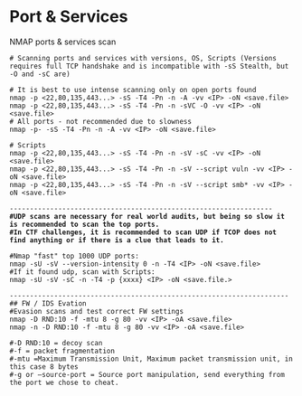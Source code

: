 # Port & Services

NMAP ports & services scan

<pre class="language-bash" data-overflow="wrap"><code class="lang-bash"># Scanning ports and services with versions, OS, Scripts (Versions requires full TCP handshake and is incompatible with -sS Stealth, but -O and -sC are)

# It is best to use intense scanning only on open ports found
nmap -p &#x3C;22,80,135,443...> -sS -T4 -Pn -n -A -vv &#x3C;IP> -oN &#x3C;save.file>
nmap -p &#x3C;22,80,135,443...> -sS -T4 -Pn -n -sVC -O -vv &#x3C;IP> -oN &#x3C;save.file>
# All ports - not recommended due to slowness
nmap -p- -sS -T4 -Pn -n -A -vv &#x3C;IP> -oN &#x3C;save.file>

# Scripts
nmap -p &#x3C;22,80,135,443...> -sS -T4 -Pn -n -sV -sC -vv &#x3C;IP> -oN &#x3C;save.file>
nmap -p &#x3C;22,80,135,443...> -sS -T4 -Pn -n -sV --script vuln -vv &#x3C;IP> -oN &#x3C;save.file>
nmap -p &#x3C;22,80,135,443...> -sS -T4 -Pn -n -sV --script smb* -vv &#x3C;IP> -oN &#x3C;save.file>

-----------------------------------------------------------------
<strong>#UDP scans are necessary for real world audits, but being so slow it is recommended to scan the top ports.
</strong><strong>#In CTF challenges, it is recommended to scan UDP if TCOP does not find anything or if there is a clue that leads to it.
</strong><strong>
</strong>#Nmap "fast" top 1000 UDP ports:
nmap -sU -sV --version-intensity 0 -n -T4 &#x3C;IP> -oN &#x3C;save.file>
#If it found udp, scan with Scripts:
nmap -sU -sV -sC -n -T4 -p {xxxx} &#x3C;IP> -oN &#x3C;save.file.>

---------------------------------------------------------------------
## FW / IDS Evation
#Evasion scans and test correct FW settings
nmap -D RND:10 -f -mtu 8 -g 80 -vv &#x3C;IP> -oA &#x3C;save.file>
nmap -n -D RND:10 -f -mtu 8 -g 80 -vv &#x3C;IP> -oA &#x3C;save.file>

#-D RND:10 = decoy scan
#-f = packet fragmentation
#-mtu =Maximum Transmission Unit, Maximum packet transmission unit, in this case 8 bytes
#-g or —source-port = Source port manipulation, send everything from the port we chose to cheat.</code></pre>
